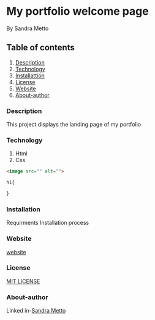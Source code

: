 # My portfolio welcome page
By Sandra Metto
## Table of contents
1. [Description](#Description)
2. [Technology](#Technology)
3. [Installattion](#Installation)
4. [License](#Lisence)
5. [Website](#Website)
6. [About-author](#About-athor)
### Description
This project displays the landing page of my portfolio
### Technology
1. Html
2. Css

```Html 
<image src="" alt="">

```

```css
h1{

}
```
### Installation
Requirments
Installation process

### Website
[website](https://smetto20.github.io/my-first-IP/)

### License
[MIT LICENSE](https://github.com/SMetto20/my-first-IP/blob/main/LICENSE)

### About-author
Linked in-[Sandra Metto](https://www.linkedin.com/in/sandra-metto-68500319a/)
